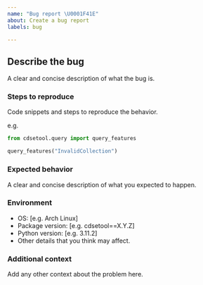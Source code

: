 ```yaml
---
name: "Bug report \U0001F41E"
about: Create a bug report
labels: bug

---
```


## Describe the bug
A clear and concise description of what the bug is.

### Steps to reproduce
Code snippets and steps to reproduce the behavior.

e.g.

```python
from cdsetool.query import query_features

query_features("InvalidCollection")
```

### Expected behavior
A clear and concise description of what you expected to happen.

### Environment
 - OS: [e.g. Arch Linux]
 - Package version: [e.g. cdsetool==X.Y.Z]
 - Python version: [e.g. 3.11.2]
 - Other details that you think may affect.

### Additional context
Add any other context about the problem here.
